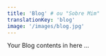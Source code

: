 ```yaml
---
title: 'Blog' # ou "Sobre Mim"
translationKey: 'blog'
image: '/images/blog.jpg'
---
```


Your Blog contents in here ...
